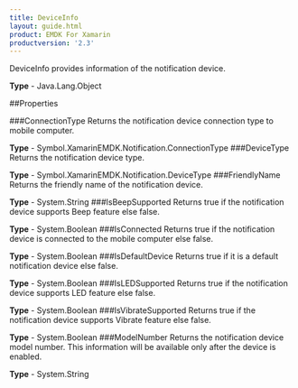 ```yaml
---
title: DeviceInfo
layout: guide.html 
product: EMDK For Xamarin 
productversion: '2.3' 
---
```

DeviceInfo provides information of the notification device.

**Type** - Java.Lang.Object

##Properties

###ConnectionType
Returns the notification device connection type to mobile computer.

**Type** - Symbol.XamarinEMDK.Notification.ConnectionType
###DeviceType
Returns the notification device type.

**Type** - Symbol.XamarinEMDK.Notification.DeviceType
###FriendlyName
Returns the friendly name of the notification device.

**Type** - System.String
###IsBeepSupported
Returns true if the notification device supports Beep feature else false.

**Type** - System.Boolean
###IsConnected
Returns true if the notification device is connected to the mobile computer else false.

**Type** - System.Boolean
###IsDefaultDevice
Returns true if it is a default notification device else false.

**Type** - System.Boolean
###IsLEDSupported
Returns true if the notification device supports LED feature else false.

**Type** - System.Boolean
###IsVibrateSupported
Returns true if the notification device supports Vibrate feature else false.

**Type** - System.Boolean
###ModelNumber
Returns the notification device model number. This information will be available only after the device is enabled.

**Type** - System.String


